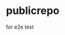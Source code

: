 # publicrepo
for e2e test





























































































































































































































































































































































































































































































































































































































































































































































































































































































































































































































































































































































































































































































































































































































































































































































































































































